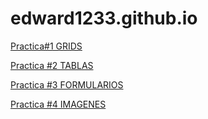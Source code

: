 # edward1233.github.io
<p>
<a href="https://edward1233.github.io/practica1.html">Practica#1 GRIDS</a> 
</p>
<p>
<a href="https://edward1233.github.io/practica2.html">Practica #2 TABLAS</a>
  </p>
  <p>
<a href="https://edward1233.github.io/practica3.html">Practica #3 FORMULARIOS</a>
  </p>
  <p>
<a href="https://edward1233.github.io/practica4.html">Practica #4 IMAGENES</a>
  </p>
  
  


